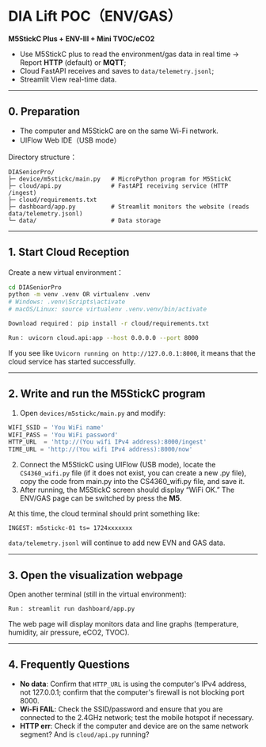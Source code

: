 # DIA Lift POC（ENV/GAS）

**M5StickC Plus + ENV-III + Mini TVOC/eCO2** 
- Use M5StickC plus to read the environment/gas data in real time → Report **HTTP** (default) or **MQTT**;
- Cloud FastAPI receives and saves to `data/telemetry.jsonl`;
- Streamlit View real-time data.

---

## 0. Preparation
- The computer and M5StickC are on the same Wi-Fi network.
- UIFlow Web IDE（USB mode）

Directory structure：
```
DIASeniorPro/
├─ device/m5stickc/main.py   # MicroPython program for M5StickC
├─ cloud/api.py              # FastAPI receiving service (HTTP /ingest)
├─ cloud/requirements.txt
├─ dashboard/app.py          # Streamlit monitors the website (reads data/telemetry.jsonl)
└─ data/                     # Data storage
```

---

## 1. Start Cloud Reception
Create a new virtual environment：
```bash
cd DIASeniorPro
python -m venv .venv OR virtualenv .venv
# Windows: .venv\Scripts\activate
# macOS/Linux: source virtualenv .venv.venv/bin/activate

Download required： pip install -r cloud/requirements.txt

Run： uvicorn cloud.api:app --host 0.0.0.0 --port 8000
```
If you see like `Uvicorn running on http://127.0.0.1:8000`, it means that the cloud service has started successfully.

---

## 2. Write and run the M5StickC program
1) Open `devices/m5stickc/main.py` and modify:
```python
WIFI_SSID = 'You WiFi name'
WIFI_PASS = 'You WiFi password'
HTTP_URL  = 'http://(You wifi IPv4 address):8000/ingest'
TIME_URL = 'http://(You wifi IPv4 address):8000/now'
```
2) Connect the M5StickC using UIFlow (USB mode), locate the `CS4360_wifi.py` file (if it does not exist, you can create a new .py file), copy the code from main.py into the CS4360_wifi.py file, and save it.  
3) After running, the M5StickC screen should display “WiFi OK.” The ENV/GAS page can be switched by press the **M5**.

At this time, the cloud terminal should print something like:
```
INGEST: m5stickc-01 ts= 1724xxxxxxx
```
`data/telemetry.jsonl` will continue to add new EVN and GAS data.

---

## 3. Open the visualization webpage
Open another terminal (still in the virtual environment):
```bash
Run： streamlit run dashboard/app.py
```
The web page will display monitors data and line graphs (temperature, humidity, air pressure, eCO2, TVOC).

---

## 4. Frequently Questions
- **No data**: Confirm that `HTTP_URL` is using the computer's IPv4 address, not 127.0.0.1; confirm that the computer's firewall is not blocking port 8000.
- **Wi‑Fi FAIL**: Check the SSID/password and ensure that you are connected to the 2.4GHz network; test the mobile hotspot if necessary.
- **HTTP err**: Check if the computer and device are on the same network segment? And is `cloud/api.py` running?


